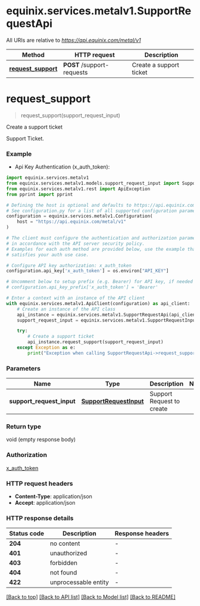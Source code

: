 # equinix.services.metalv1.SupportRequestApi

All URIs are relative to *https://api.equinix.com/metal/v1*

Method | HTTP request | Description
------------- | ------------- | -------------
[**request_support**](SupportRequestApi.md#request_support) | **POST** /support-requests | Create a support ticket


# **request_support**
> request_support(support_request_input)

Create a support ticket

Support Ticket.

### Example

* Api Key Authentication (x_auth_token):

```python
import equinix.services.metalv1
from equinix.services.metalv1.models.support_request_input import SupportRequestInput
from equinix.services.metalv1.rest import ApiException
from pprint import pprint

# Defining the host is optional and defaults to https://api.equinix.com/metal/v1
# See configuration.py for a list of all supported configuration parameters.
configuration = equinix.services.metalv1.Configuration(
    host = "https://api.equinix.com/metal/v1"
)

# The client must configure the authentication and authorization parameters
# in accordance with the API server security policy.
# Examples for each auth method are provided below, use the example that
# satisfies your auth use case.

# Configure API key authorization: x_auth_token
configuration.api_key['x_auth_token'] = os.environ["API_KEY"]

# Uncomment below to setup prefix (e.g. Bearer) for API key, if needed
# configuration.api_key_prefix['x_auth_token'] = 'Bearer'

# Enter a context with an instance of the API client
with equinix.services.metalv1.ApiClient(configuration) as api_client:
    # Create an instance of the API class
    api_instance = equinix.services.metalv1.SupportRequestApi(api_client)
    support_request_input = equinix.services.metalv1.SupportRequestInput() # SupportRequestInput | Support Request to create

    try:
        # Create a support ticket
        api_instance.request_support(support_request_input)
    except Exception as e:
        print("Exception when calling SupportRequestApi->request_support: %s\n" % e)
```



### Parameters


Name | Type | Description  | Notes
------------- | ------------- | ------------- | -------------
 **support_request_input** | [**SupportRequestInput**](SupportRequestInput.md)| Support Request to create | 

### Return type

void (empty response body)

### Authorization

[x_auth_token](../README.md#x_auth_token)

### HTTP request headers

 - **Content-Type**: application/json
 - **Accept**: application/json

### HTTP response details

| Status code | Description | Response headers |
|-------------|-------------|------------------|
**204** | no content |  -  |
**401** | unauthorized |  -  |
**403** | forbidden |  -  |
**404** | not found |  -  |
**422** | unprocessable entity |  -  |

[[Back to top]](#) [[Back to API list]](../README.md#documentation-for-api-endpoints) [[Back to Model list]](../README.md#documentation-for-models) [[Back to README]](../README.md)
